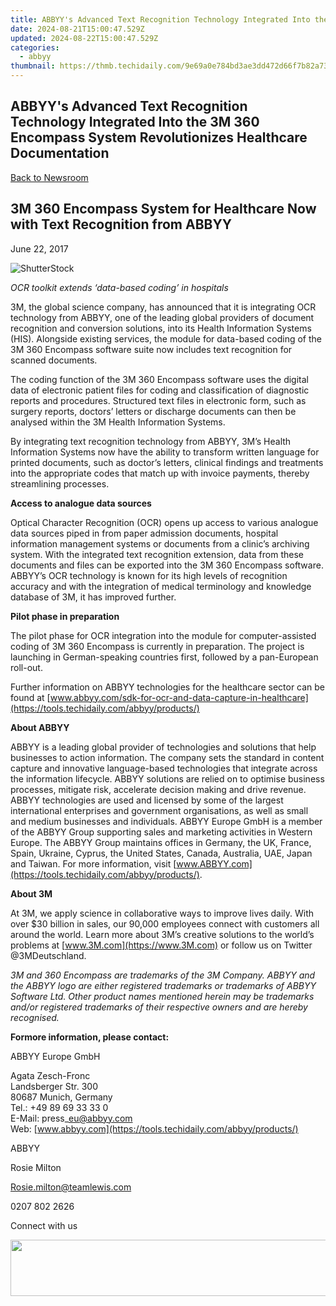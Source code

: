 ```yaml
---
title: ABBYY's Advanced Text Recognition Technology Integrated Into the 3M 360 Encompass System Revolutionizes Healthcare Documentation
date: 2024-08-21T15:00:47.529Z
updated: 2024-08-22T15:00:47.529Z
categories:
  - abbyy
thumbnail: https://thmb.techidaily.com/9e69a0e784bd3ae3dd472d66f7b82a73a597b4e834af54db794f028b2e6a2fda.jpg
---
```


## ABBYY's Advanced Text Recognition Technology Integrated Into the 3M 360 Encompass System Revolutionizes Healthcare Documentation

[Back to Newsroom](https://tools.techidaily.com/abbyy/products/)

## 3M 360 Encompass System for Healthcare Now with Text Recognition from ABBYY

June 22, 2017

![ShutterStock](https://content.abbyy.com/-/media/project/abbyy/abbyy/branchtemplates/shutterstock_1272462163_1296-x-729.jpg?h=729&iar=0&w=1296)

_OCR toolkit extends ‘data-based coding’ in hospitals_

3M, the global science company, has announced that it is integrating OCR technology from ABBYY, one of the leading global providers of document recognition and conversion solutions, into its Health Information Systems (HIS). Alongside existing services, the module for data-based coding of the 3M 360 Encompass software suite now includes text recognition for scanned documents.

The coding function of the 3M 360 Encompass software uses the digital data of electronic patient files for coding and classification of diagnostic reports and procedures. Structured text files in electronic form, such as surgery reports, doctors’ letters or discharge documents can then be analysed within the 3M Health Information Systems.

By integrating text recognition technology from ABBYY, 3M’s Health Information Systems now have the ability to transform written language for printed documents, such as doctor’s letters, clinical findings and treatments into the appropriate codes that match up with invoice payments, thereby streamlining processes.

**Access to analogue data sources**

Optical Character Recognition (OCR) opens up access to various analogue data sources piped in from paper admission documents, hospital information management systems or documents from a clinic’s archiving system. With the integrated text recognition extension, data from these documents and files can be exported into the 3M 360 Encompass software. ABBYY’s OCR technology is known for its high levels of recognition accuracy and with the integration of medical terminology and knowledge database of 3M, it has improved further.

**Pilot phase in preparation**

The pilot phase for OCR integration into the module for computer-assisted coding of 3M 360 Encompass is currently in preparation. The project is launching in German-speaking countries first, followed by a pan-European roll-out.

Further information on ABBYY technologies for the healthcare sector can be found at [www.abbyy.com/sdk-for-ocr-and-data-capture-in-healthcare](https://tools.techidaily.com/abbyy/products/)

**About ABBYY**

ABBYY is a leading global provider of technologies and solutions that help businesses to action information. The company sets the standard in content capture and innovative language-based technologies that integrate across the information lifecycle. ABBYY solutions are relied on to optimise business processes, mitigate risk, accelerate decision making and drive revenue. ABBYY technologies are used and licensed by some of the largest international enterprises and government organisations, as well as small and medium businesses and individuals. ABBYY Europe GmbH is a member of the ABBYY Group supporting sales and marketing activities in Western Europe. The ABBYY Group maintains offices in Germany, the UK, France, Spain, Ukraine, Cyprus, the United States, Canada, Australia, UAE, Japan and Taiwan. For more information, visit [www.ABBYY.com](https://tools.techidaily.com/abbyy/products/).

**About 3M**

At 3M, we apply science in collaborative ways to improve lives daily. With over $30 billion in sales, our 90,000 employees connect with customers all around the world. Learn more about 3M’s creative solutions to the world’s problems at [www.3M.com](https://www.3M.com) or follow us on Twitter @3MDeutschland.

_3M and 360 Encompass are trademarks of the 3M Company. ABBYY and the ABBYY logo are either registered trademarks or trademarks of ABBYY Software Ltd. Other product names mentioned herein may be trademarks and/or registered trademarks of their respective owners and are hereby recognised._

**Formore information, please contact:**

ABBYY Europe GmbH

Agata Zesch-Fronc  
Landsberger Str. 300   
80687 Munich, Germany   
Tel.: +49 89 69 33 33 0  
E-Mail: press\_eu@abbyy.com  
Web: [www.abbyy.com](https://tools.techidaily.com/abbyy/products/)

ABBYY

Rosie Milton

[Rosie.milton@teamlewis.com](https://tools.techidaily.com/abbyy/products/)

0207 802 2626

Connect with us

<ins class="adsbygoogle"
     style="display:block"
     data-ad-format="autorelaxed"
     data-ad-client="ca-pub-7571918770474297"
     data-ad-slot="1223367746"></ins>



<ins class="adsbygoogle"
     style="display:block"
     data-ad-client="ca-pub-7571918770474297"
     data-ad-slot="8358498916"
     data-ad-format="auto"
     data-full-width-responsive="true"></ins>

<!-- affiliate ads begin -->
<a href="https://united.elfm.net/c/5597632/517826/4704" target="_top" id="517826"><img src="//a.impactradius-go.com/display-ad/4704-517826" border="0" alt="" width="728" height="90"/></a><img height="0" width="0" src="https://united.elfm.net/i/5597632/517826/4704" style="position:absolute;visibility:hidden;" border="0" />
<!-- affiliate ads end -->